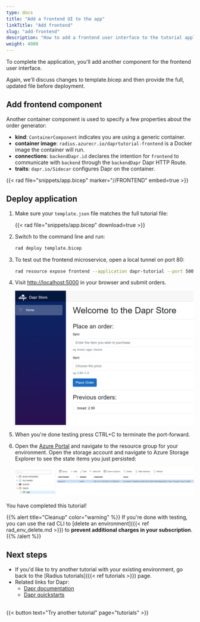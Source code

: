 ```yaml
---
type: docs
title: "Add a frontend UI to the app"
linkTitle: "Add frontend"
slug: "add-frontend"
description: "How to add a frontend user interface to the tutorial application"
weight: 4000
---
```


To complete the application, you'll add another component for the frontend user interface.

Again, we'll discuss changes to template.bicep and then provide the full, updated file before deployment.

## Add frontend component

Another container component is used to specify a few properties about the order generator:

- **kind**: `ContainerComponent` indicates you are using a generic container.
- **container image**: `radius.azurecr.io/daprtutorial-frontend` is a Docker image the container will run.
- **connections**: `backendDapr.id` declares the intention for `frontend` to communicate with `backend` through the `backendDapr` Dapr HTTP Route.
- **traits**: `dapr.io/Sidecar` configures Dapr on the container.

{{< rad file="snippets/app.bicep" marker="//FRONTEND" embed=true >}}
  
## Deploy application

1. Make sure your `template.json` file matches the full tutorial file:

   {{< rad file="snippets/app.bicep" download=true >}}

1. Switch to the command line and run:

   ```sh
   rad deploy template.bicep
   ```

1. To test out the frontend microservice, open a local tunnel on port 80:

   ```sh
   rad resource expose frontend --application dapr-tutorial --port 5000 --remote-port 80
   ```

1. Visit [http://localhost:5000](http://localhost:5000) in your browser and submit orders.

   <img src="frontend.png" alt="Screenshot of frontend application" width=500 >

1. When you're done testing press CTRL+C to terminate the port-forward.

1. Open the [Azure Portal](https://portal.azure.com) and navigate to the resource group for your environment. Open the storage account and navigate to Azure Storage Explorer to see the state items you just persisted:

   <img src="storage-explorer.png" alt="Screenshot of Azure Storage Explorer" width=1000 >

You have completed this tutorial!

{{% alert title="Cleanup" color="warning" %}}
If you're done with testing, you can use the rad CLI to [delete an environment]({{< ref rad_env_delete.md >}}) to **prevent additional charges in your subscription**.
{{% /alert %}}

## Next steps

- If you'd like to try another tutorial with your existing environment, go back to the [Radius tutorials]({{< ref tutorials >}}) page. 
- Related links for Dapr:
  - [Dapr documentation](https://docs.dapr.io/)
  - [Dapr quickstarts](https://github.com/dapr/quickstarts/tree/v1.0.0/hello-world)

<br>{{< button text="Try another tutorial" page="tutorials" >}}
